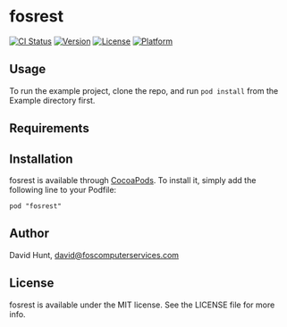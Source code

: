 # fosrest

[![CI Status](http://img.shields.io/travis/foscomputerservices/fosrest.svg?style=flat)](https://travis-ci.org/foscomputerservices/fosrest)
[![Version](https://img.shields.io/cocoapods/v/fosrest.svg?style=flat)](http://cocoadocs.org/docsets/fosrest)
[![License](https://img.shields.io/cocoapods/l/fosrest.svg?style=flat)](http://cocoadocs.org/docsets/fosrest)
[![Platform](https://img.shields.io/cocoapods/p/fosrest.svg?style=flat)](http://cocoadocs.org/docsets/fosrest)

## Usage

To run the example project, clone the repo, and run `pod install` from the Example directory first.

## Requirements

## Installation

fosrest is available through [CocoaPods](http://cocoapods.org). To install
it, simply add the following line to your Podfile:

    pod "fosrest"

## Author

David Hunt, david@foscomputerservices.com

## License

fosrest is available under the MIT license. See the LICENSE file for more info.

